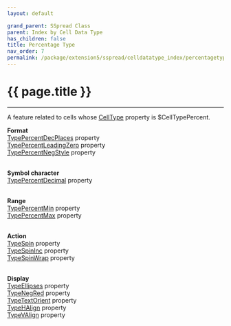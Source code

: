 ```yaml
---
layout: default

grand_parent: SSpread Class
parent: Index by Cell Data Type
has_children: false
title: Percentage Type
nav_order: 7
permalink: /package/extension5/sspread/celldatatype_index/percentagetype
---
```

# {{ page.title }}
---

A feature related to cells whose [CellType](/package/extension5/sspread/properties/celltype) property is $CellTypePercent.

**Format**<br>
[TypePercentDecPlaces](/package/extension5/sspread/properties/TypePercentDecPlaces) property<br>
[TypePercentLeadingZero](/package/extension5/sspread/properties/TypePercentLeadingZero) property<br>
[TypePercentNegStyle](/package/extension5/sspread/properties/TypePercentNegStyle) property<br><br>

**Symbol character**<br>
[TypePercentDecimal](/package/extension5/sspread/properties/TypePercentDecimal) property<br><br>

**Range**<br>
[TypePercentMin](/package/extension5/sspread/properties/TypePercentMin) property<br>
[TypePercentMax](/package/extension5/sspread/properties/TypePercentMax) property<br><br>

**Action**<br>
[TypeSpin](/package/extension5/sspread/properties/TypeSpin) property<br>
[TypeSpinInc](/package/extension5/sspread/properties/TypeSpinInc) property<br>
[TypeSpinWrap](/package/extension5/sspread/properties/TypeSpinWrap) property<br><br>

**Display**<br>
[TypeEllipses](/package/extension5/sspread/properties/TypeEllipses) property<br>
[TypeNegRed](/package/extension5/sspread/properties/TypeNegRed) property<br>
[TypeTextOrient](/package/extension5/sspread/properties/TypeTextOrient) property<br>
[TypeHAlign](/package/extension5/sspread/properties/TypeHAlign) property<br>
[TypeVAlign](/package/extension5/sspread/properties/TypeVAlign) property<br><br>